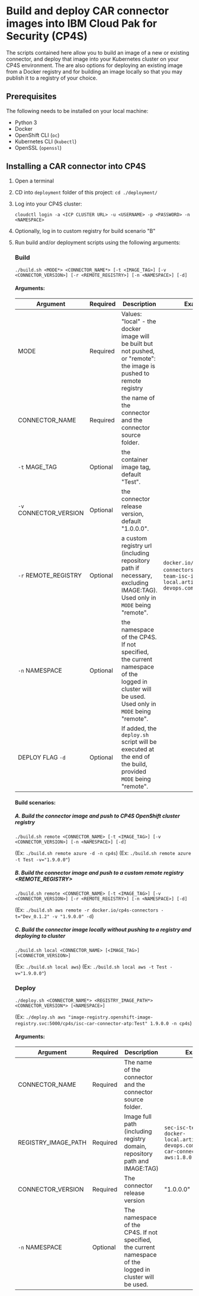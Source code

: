 # Build and deploy CAR connector images into IBM Cloud Pak for Security (CP4S)

The scripts contained here allow you to build an image of a new or existing connector, and deploy that image into your Kubernetes cluster on your CP4S environment. The are also options for deploying an existing image from a Docker registry and for building an image locally so that you may publish it to a registry of your choice. 

## Prerequisites

The following needs to be installed on your local machine: 
* Python 3
* Docker
* OpenShift CLI (`oc`)
* Kubernetes CLI (`kubectl`)
* OpenSSL (`openssl`)

## Installing a CAR connector into CP4S

1. Open a terminal
2. CD into `deployment` folder of this project: `cd ./deployment/` 
3. Log into your CP4S cluster: 

    `cloudctl login -a <ICP CLUSTER URL> -u <USERNAME> -p <PASSWORD> -n <NAMESPACE>`
4. Optionally, log in to custom registry for build scenario "B"

5. Run build and/or deployment scripts using the following arguments:

    ### Build
    ```
    ./build.sh <MODE*> <CONNECTOR_NAME*> [-t <IMAGE_TAG>] [-v <CONNECTOR_VERSION>] [-r <REMOTE_REGISTRY>] [-n <NAMESPACE>] [-d]
    ```
    
    #### Arguments: 

    | Argument | Required | Description | Example |
    |------|-----|-----|-----|
    | MODE | Required | Values: "local" - the docker image will be built but not pushed, or "remote": the image is pushed to remote registry 
    | CONNECTOR_NAME | Required | the name of the connector and the connector source folder.
    | `-t` MAGE_TAG | Optional | the container image tag, default "Test". |  | 
    | `-v` CONNECTOR_VERSION | Optional | the connector release version, default "1.0.0.0". |  | 
    | `-r` REMOTE_REGISTRY | Optional | a custom registry url (including repository path if necessary, excluding IMAGE:TAG). Used only in `MODE` being "remote".| `docker.io/cp4s-connectors`, `sec-isc-team-isc-icp-docker-local.artifactory.swg-devops.com` | 
    | `-n` NAMESPACE | Optional | the namespace of the CP4S. If not specified, the current namespace of the logged in cluster will be used. Used only in `MODE` being "remote". |  | 
    | DEPLOY FLAG `-d` | Optional | If added, the `deploy.sh` script will be executed at the end of the build, provided `MODE` being "remote". |  | 

    #### Build scenarios: 
    ##### A. Build the connector image and push to CP4S OpenShift cluster registry
    ```
    ./build.sh remote <CONNECTOR_NAME> [-t <IMAGE_TAG>] [-v <CONNECTOR_VERSION>] [-n <NAMESPACE>] [-d]
    ```
    (Ex: `./build.sh remote azure -d -n cp4s`)
    (Ex: `./build.sh remote azure -t Test -v="1.9.0.0"`)


    ##### B. Build the connector image and push to a custom remote registry <REMOTE_REGISTRY>
    ```
    ./build.sh remote <CONNECTOR_NAME> [-t <IMAGE_TAG>] [-v <CONNECTOR_VERSION>] [-r <REMOTE_REGISTRY>] [-n <NAMESPACE>] [-d]
    ```
    (Ex: `./build.sh aws remote -r docker.io/cp4s-connectors -t="Dev_0.1.2" -v "1.9.0.0" -d`)


    ##### C. Build the connector image locally without pushing to a registry and deploying to cluster
    ```
    ./build.sh local <CONNECTOR_NAME> [<IMAGE_TAG>] [<CONNECTOR_VERSION>]
    ```
    (Ex: `./build.sh local aws`)
    (Ex: `./build.sh local aws -t Test -v="1.9.0.0"`)


    ### Deploy
    ```
    ./deploy.sh <CONNECTOR_NAME*> <REGISTRY_IMAGE_PATH*> <CONNECTOR_VERSION*> [<NAMESPACE>]
    ```
    (Ex: `./deploy.sh aws "image-registry.openshift-image-registry.svc:5000/cp4s/isc-car-connector-atp:Test" 1.9.0.0 -n cp4s`)

    #### Arguments: 

    | Argument | Required | Description | Example |
    |------|-----|-----|-----|
    | CONNECTOR_NAME | Required | The name of the connector and the connector source folder. | |
    | REGISTRY_IMAGE_PATH | Required | Image full path (including registry domain, repository path and IMAGE:TAG) |  `sec-isc-team-isc-icp-docker-local.artifactory.swg-devops.com/cp4s/isc-car-connector-aws:1.8.0.0_1.2.0` |
    | CONNECTOR_VERSION | Required | The connector release version | "1.0.0.0" |
    | `-n` NAMESPACE | Optional | The namespace of the CP4S. If not specified, the current namespace of the logged in cluster will be used. | |

